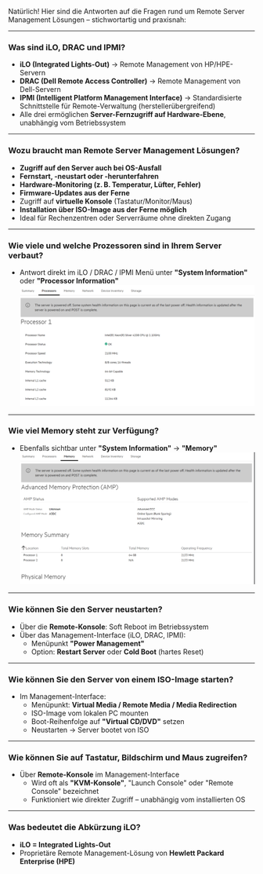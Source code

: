 Natürlich! Hier sind die Antworten auf die Fragen rund um Remote Server Management Lösungen – stichwortartig und praxisnah:

---

### **Was sind iLO, DRAC und IPMI?**
- **iLO (Integrated Lights-Out)** → Remote Management von HP/HPE-Servern  
- **DRAC (Dell Remote Access Controller)** → Remote Management von Dell-Servern  
- **IPMI (Intelligent Platform Management Interface)** → Standardisierte Schnittstelle für Remote-Verwaltung (herstellerübergreifend)  
- Alle drei ermöglichen **Server-Fernzugriff auf Hardware-Ebene**, unabhängig vom Betriebssystem

---

### **Wozu braucht man Remote Server Management Lösungen?**
- **Zugriff auf den Server auch bei OS-Ausfall**  
- **Fernstart, -neustart oder -herunterfahren**  
- **Hardware-Monitoring (z. B. Temperatur, Lüfter, Fehler)**  
- **Firmware-Updates aus der Ferne**  
- Zugriff auf **virtuelle Konsole** (Tastatur/Monitor/Maus)  
- **Installation über ISO-Image aus der Ferne möglich**  
- Ideal für Rechenzentren oder Serverräume ohne direkten Zugang

---

### **Wie viele und welche Prozessoren sind in Ihrem Server verbaut?**
- Antwort direkt im iLO / DRAC / IPMI Menü unter **"System Information"** oder **"Processor Information"**  
![alt text](image.png)

---

### **Wie viel Memory steht zur Verfügung?**
- Ebenfalls sichtbar unter **"System Information"** → **"Memory"**  
![alt text](image-1.png)

---

### **Wie können Sie den Server neustarten?**
- Über die **Remote-Konsole**: Soft Reboot im Betriebssystem  
- Über das Management-Interface (iLO, DRAC, IPMI):  
  - Menüpunkt **"Power Management"**  
  - Option: **Restart Server** oder **Cold Boot** (hartes Reset)  

---

### **Wie können Sie den Server von einem ISO-Image starten?**
- Im Management-Interface:  
  - Menüpunkt: **Virtual Media / Remote Media / Media Redirection**  
  - ISO-Image vom lokalen PC mounten  
  - Boot-Reihenfolge auf **"Virtual CD/DVD"** setzen  
  - Neustarten → Server bootet von ISO  

---

### **Wie können Sie auf Tastatur, Bildschirm und Maus zugreifen?**
- Über **Remote-Konsole** im Management-Interface  
  - Wird oft als **"KVM-Konsole"**, "Launch Console" oder "Remote Console" bezeichnet  
  - Funktioniert wie direkter Zugriff – unabhängig vom installierten OS  

---

### **Was bedeutet die Abkürzung iLO?**
- **iLO = Integrated Lights-Out**  
- Proprietäre Remote Management-Lösung von **Hewlett Packard Enterprise (HPE)**  
